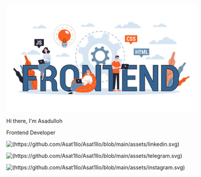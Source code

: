 ![Header](https://github.com/Asat1llo/Asat1llo/blob/main/assets/frontend.jpg)

Hi there, I'm Asadulloh 

Frontend Developer

![(https://github.com/Asat1llo/Asat1llo/blob/main/assets/linkedin.svg)](linkedin.com/in/asadulloh-iminjonov-b55549294)

![(https://github.com/Asat1llo/Asat1llo/blob/main/assets/telegram.svg)](@asadull9h)

![(https://github.com/Asat1llo/Asat1llo/blob/main/assets/instagram.svg)](https://instagram.com/asadulloh_iminjonov?igshid=M2RkZGJiMzhjOQ==)